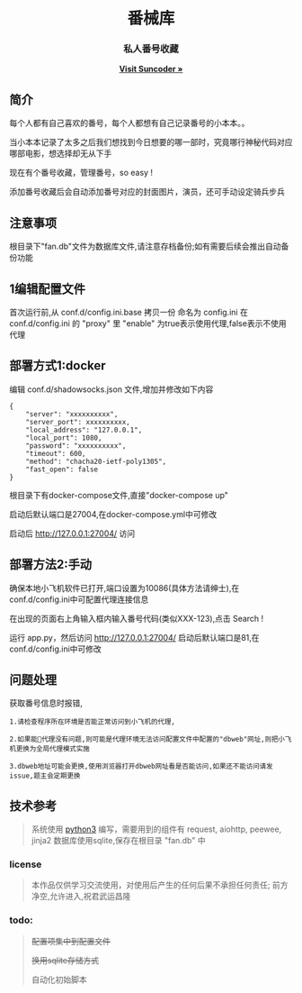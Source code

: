 <p align="center">
	<h1 align="center">番械库</h1>
	<h3 align="center">私人番号收藏</h3>
	<p align="center">
		<a href="http://www.williamyan.cn" target="_blank"><strong>Visit Suncoder &raquo;</strong></a>
	</p>
</p>

## 简介
每个人都有自己喜欢的番号，每个人都想有自己记录番号的小本本。。

当小本本记录了太多之后我们想找到今日想要的哪一部时，究竟哪行神秘代码对应哪部电影，想选择却无从下手

现在有个番号收藏，管理番号，so easy !

添加番号收藏后会自动添加番号对应的封面图片，演员，还可手动设定骑兵步兵

## 注意事项
根目录下"fan.db"文件为数据库文件,请注意存档备份;如有需要后续会推出自动备份功能

## 1编辑配置文件
首次运行前,从 conf.d/config.ini.base 拷贝一份 命名为 config.ini
在 conf.d/config.ini 的 "proxy" 里 "enable" 为true表示使用代理,false表示不使用代理


## 部署方式1:docker
编辑 conf.d/shadowsocks.json 文件,增加并修改如下内容
```
{
    "server": "xxxxxxxxxx",
    "server_port": xxxxxxxxxx,
    "local_address": "127.0.0.1",
    "local_port": 1080,
    "password": "xxxxxxxxxx",
    "timeout": 600,
    "method": "chacha20-ietf-poly1305",
    "fast_open": false
}
```
根目录下有docker-compose文件,直接"docker-compose up"

启动后默认端口是27004,在docker-compose.yml中可修改

启动后 <http://127.0.0.1:27004/> 访问


## 部署方法2:手动
确保本地小飞机软件已打开,端口设置为10086(具体方法请绅士),在conf.d/config.ini中可配置代理连接信息

在出现的页面右上角输入框内输入番号代码(类似XXX-123),点击 Search !


运行 app.py，然后访问 <http://127.0.0.1:27004/>
启动后默认端口是81,在conf.d/config.ini中可修改



## 问题处理
 获取番号信息时报错,
```
1.请检查程序所在环境是否能正常访问到小飞机的代理,

2.如果能代理没有问题,则可能是代理环境无法访问配置文件中配置的"dbweb"网址,则把小飞机更换为全局代理模式实施

​3.dbweb地址可能会更换,使用浏览器打开dbweb网址看是否能访问,如果还不能访问请发issue,题主会定期更换
```

## 技术参考
> 系统使用 [python3](https://www.python.org/downloads/) 编写，需要用到的组件有 request, aiohttp, peewee, jinja2
数据库使用sqlite,保存在根目录 "fan.db" 中

### license
> 本作品仅供学习交流使用，对使用后产生的任何后果不承担任何责任; 前方净空,允许进入,祝君武运昌隆

### todo:
> ~~配置项集中到配置文件~~
>
> ~~换用sqlite存储方式~~
>
> 自动化初始脚本
